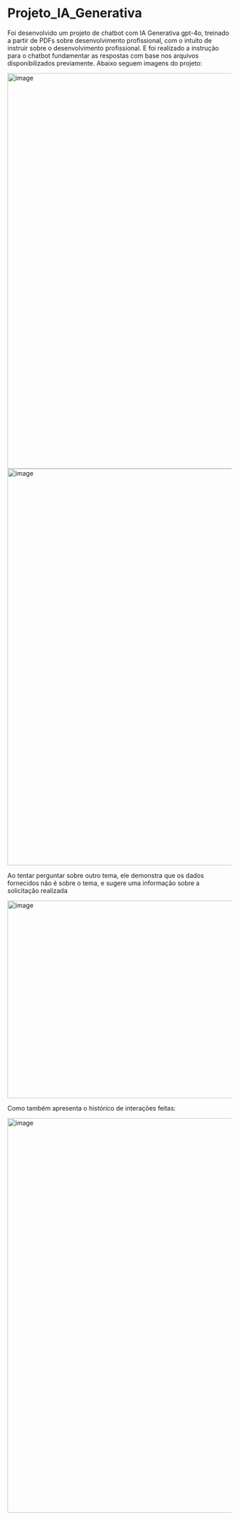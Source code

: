 # Projeto_IA_Generativa

Foi desenvolvido um projeto de chatbot com IA Generativa gpt-4o, treinado a partir de PDFs sobre desenvolvimento profissional, com o intuito de instruir sobre o desenvolvimento profissional. E foi realizado a instrução para o chatbot fundamentar as respostas com base nos arquivos disponibilizados previamente. Abaixo seguem imagens do projeto:

<img width="1911" height="887" alt="image" src="https://github.com/user-attachments/assets/477feedd-a22a-435b-9155-da268531996d" />

<img width="1909" height="890" alt="image" src="https://github.com/user-attachments/assets/01547030-4377-4da6-af96-f64c5994bc5c" />

Ao tentar perguntar sobre outro tema, ele demonstra que os dados fornecidos não é sobre o tema, e sugere uma informação sobre a solicitação realizada

<img width="1123" height="443" alt="image" src="https://github.com/user-attachments/assets/56590a07-f456-4573-874b-a14bfe762c3c" />

Como também apresenta o histórico de interações feitas:

<img width="1903" height="885" alt="image" src="https://github.com/user-attachments/assets/12094641-025e-4930-91b5-085798b9e7f8" />


